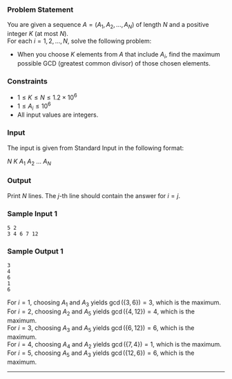 ### Problem Statement

You are given a sequence $A = (A_1, A_2, \dots, A_N)$ of length $N$ and a positive integer $K$ (at most $N$).  
For each $i = 1, 2, \dots, N$, solve the following problem:

-   When you choose $K$ elements from $A$ that include $A_i$, find the maximum possible GCD (greatest common divisor) of those chosen elements.

### Constraints

-   $1 \leq K \leq N \leq 1.2 \times 10^6$
-   $1 \leq A_i \leq 10^6$
-   All input values are integers.

### Input

The input is given from Standard Input in the following format:

$N$ $K$
$A_1$ $A_2$ $\dots$ $A_N$


### Output

Print $N$ lines. The $j$\-th line should contain the answer for $i=j$.

### Sample Input 1

```
5 2
3 4 6 7 12
```

### Sample Output 1

```
3
4
6
1
6
```

For $i=1$, choosing $A_1$ and $A_3$ yields $\gcd(\lbrace 3,6 \rbrace) = 3$, which is the maximum.  
For $i=2$, choosing $A_2$ and $A_5$ yields $\gcd(\lbrace 4,12 \rbrace) = 4$, which is the maximum.  
For $i=3$, choosing $A_3$ and $A_5$ yields $\gcd(\lbrace 6,12 \rbrace) = 6$, which is the maximum.  
For $i=4$, choosing $A_4$ and $A_2$ yields $\gcd(\lbrace 7,4 \rbrace) = 1$, which is the maximum.  
For $i=5$, choosing $A_5$ and $A_3$ yields $\gcd(\lbrace 12,6 \rbrace) = 6$, which is the maximum.

--------------
